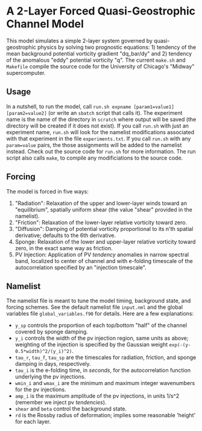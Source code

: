 # A 2-Layer Forced Quasi-Geostrophic Channel Model
This model simulates a simple 2-layer system governed by quasi-geostrophic physics by solving two prognostic equations: 1) tendency of the mean background potential vorticity gradient "dq_bar/dy" and 2) tendency of the anomalous "eddy" potential vorticity "q". 
The current `make.sh` and `Makefile` compile the source code for the University of Chicago's "Midway" supercomputer.

## Usage
In a nutshell, to run the model, call `run.sh expname [param1=value1] [param2=value2]` (or write an `sbatch` script that calls it). The experiment name is the name of the directory in `scratch` where output will be saved (the directory will be created if it does not exist). If you call `run.sh` with just an experiment name, `run.sh` will look for the namelist modifications associated with that experiment in the file `experiments.txt`. If you call `run.sh` with any `param=value` pairs, the those assignments will be added to the namelist instead. Check out the source code for `run.sh` for more information. The run script also calls `make`, to compile any modificiations to the source code.

## Forcing
The model is forced in five ways:
  1. "Radiation": Relaxation of the upper and lower-layer winds toward an "equilibrium", spatially uniform shear (the value "shear" provided in the namelist).
  2. "Friction": Relaxation of the lower-layer relative vorticity toward zero.
  3. "Diffusion": Damping of potential vorticity proportional to its n'th spatial derivative; defaults to the 6th derivative. 
  4. Sponge: Relaxation of the lower and upper-layer relative vorticity toward zero, in the exact same way as friction.
  5. PV Injection: Application of PV *tendency* anomalies in narrow spectral band, localized to center of channel and with e-folding timescale of the autocorrelation specified by an "injection timescale".

## Namelist
The namelist file is meant to tune the  model timing, background state, and forcing schemes. See the default namelist file `input.nml` and the global variables file `global_variables.f90` for details. Here are a few explanations:

  * `y_sp` controls the proportion of each top/bottom "half" of the channel covered by sponge damping.
  * `y_i` controls the width of the pv injection region, same units as above; weighting of the injection is specified by the Gaussian weight `exp(-(y-0.5*width)^2/(y_i)^2)`.
  * `tau_r`, `tau_f`, `tau_sp` are the timescales for radiation, friction, and sponge damping in days, respectively.
  * `tau_i` is the e-folding time, in *seconds*, for the autocorrelation function underlying the pv injections.
  * `wmin_i` and `wmax_i` are the minimum and maximum integer wavenumbers for the pv injections.
  * `amp_i` is the maximum amplitude of the pv injections, in units 1/s^2 (remember we inject pv *tendencies*).
  * `shear` and `beta` control the background state.
  * `rd` is the Rossby radius of deformation; implies some reasonable 'height' for each layer.

